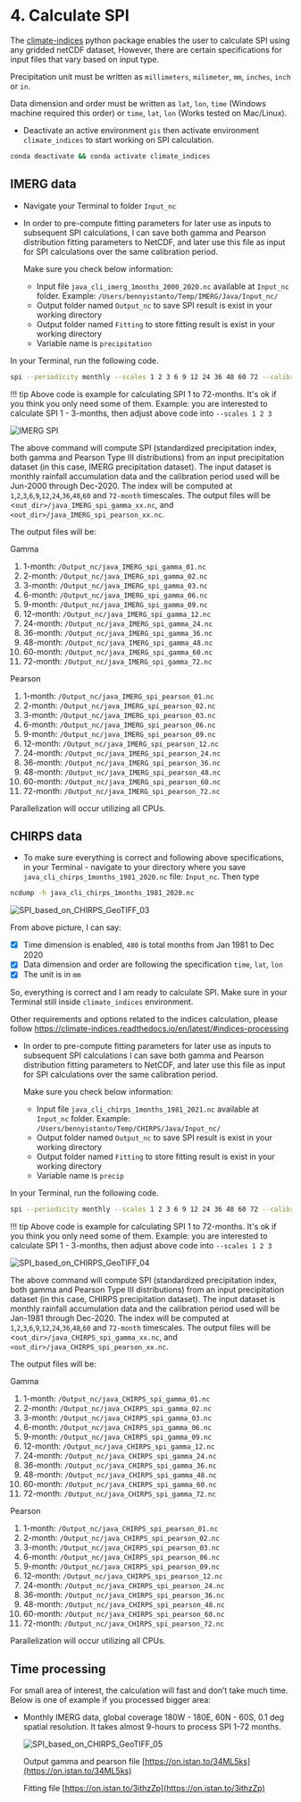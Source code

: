 # 4. Calculate SPI

The [climate-indices](https://pypi.org/project/climate-indices/) python package enables the user to calculate SPI using any gridded netCDF dataset, However, there are certain specifications for input files that vary based on input type.

Precipitation unit must be written as `millimeters`, `milimeter`, `mm`, `inches`, `inch` or `in`.

Data dimension and order must be written as `lat`, `lon`, `time` (Windows machine required this order) or `time`, `lat`, `lon` (Works tested on Mac/Linux).

- Deactivate an active environment `gis` then activate environment `climate_indices` to start working on SPI calculation.

```bash
conda deactivate && conda activate climate_indices
```

## IMERG data

- Navigate your Terminal to folder `Input_nc`

- In order to pre-compute fitting parameters for later use as inputs to subsequent SPI calculations, I can save both gamma and Pearson distribution fitting parameters to NetCDF, and later use this file as input for SPI calculations over the same calibration period.

	Make sure you check below information:

	- Input file `java_cli_imerg_1months_2000_2020.nc` available at `Input_nc` folder. Example: `/Users/bennyistanto/Temp/IMERG/Java/Input_nc/` 
	- Output folder named `Output_nc` to save SPI result is exist in your working directory
	- Output folder named `Fitting` to store fitting result is exist in your working directory
	- Variable name is `precipitation`

In your Terminal, run the following code.

``` bash
spi --periodicity monthly --scales 1 2 3 6 9 12 24 36 48 60 72 --calibration_start_year 2000 --calibration_end_year 2020 --netcdf_precip /Users/bennyistanto/Temp/IMERG/SPI/Java/Input_nc/java_cli_imerg_1months_2000_2020.nc --var_name_precip precipitation --output_file_base /Users/bennyistanto/Temp/IMERG/SPI/Java/Output_nc/java_IMERG --multiprocessing all --save_params /Users/bennyistanto/Temp/IMERG/SPI/Java/Fitting/java_IMERG_fitting.nc --overwrite
```

!!! tip
    Above code is example for calculating SPI 1 to 72-months. It's ok if you think you only need some of them. Example: you are interested to calculate SPI 1 - 3-months, then adjust above code into `--scales 1 2 3` 

![IMERG SPI](./img/imerg-spi.png)

The above command will compute SPI (standardized precipitation index, both gamma and Pearson Type III distributions) from an input precipitation dataset (in this case, IMERG precipitation dataset). The input dataset is monthly rainfall accumulation data and the calibration period used will be Jun-2000 through Dec-2020. The index will be computed at `1`,`2`,`3`,`6`,`9`,`12`,`24`,`36`,`48`,`60` and `72-month` timescales. The output files will be <`out_dir>/java_IMERG_spi_gamma_xx.nc`, and `<out_dir>/java_IMERG_spi_pearson_xx.nc`.

The output files will be:

Gamma

1. 1-month: `/Output_nc/java_IMERG_spi_gamma_01.nc`</br>
2. 2-month: `/Output_nc/java_IMERG_spi_gamma_02.nc`</br>
3. 3-month: `/Output_nc/java_IMERG_spi_gamma_03.nc`</br>
4. 6-month: `/Output_nc/java_IMERG_spi_gamma_06.nc`</br>
5. 9-month: `/Output_nc/java_IMERG_spi_gamma_09.nc`</br>
6. 12-month: `/Output_nc/java_IMERG_spi_gamma_12.nc`</br>
7. 24-month: `/Output_nc/java_IMERG_spi_gamma_24.nc`</br>
8. 36-month: `/Output_nc/java_IMERG_spi_gamma_36.nc`</br>
9. 48-month: `/Output_nc/java_IMERG_spi_gamma_48.nc`</br>
10. 60-month: `/Output_nc/java_IMERG_spi_gamma_60.nc`</br>
11. 72-month: `/Output_nc/java_IMERG_spi_gamma_72.nc`</br>

Pearson

1. 1-month: `/Output_nc/java_IMERG_spi_pearson_01.nc`</br>
2. 2-month: `/Output_nc/java_IMERG_spi_pearson_02.nc`</br>
3. 3-month: `/Output_nc/java_IMERG_spi_pearson_03.nc`</br>
4. 6-month: `/Output_nc/java_IMERG_spi_pearson_06.nc`</br>
5. 9-month: `/Output_nc/java_IMERG_spi_pearson_09.nc`</br>
6. 12-month: `/Output_nc/java_IMERG_spi_pearson_12.nc`</br>
7. 24-month: `/Output_nc/java_IMERG_spi_pearson_24.nc`</br>
8. 36-month: `/Output_nc/java_IMERG_spi_pearson_36.nc`</br>
9. 48-month: `/Output_nc/java_IMERG_spi_pearson_48.nc`</br>
10. 60-month: `/Output_nc/java_IMERG_spi_pearson_60.nc`</br>
11. 72-month: `/Output_nc/java_IMERG_spi_pearson_72.nc`</br>

Parallelization will occur utilizing all CPUs.


## CHIRPS data

- To make sure everything is correct and following above specifications, in your Terminal - navigate to your directory where you save `java_cli_chirps_1months_1981_2020.nc` file: `Input_nc`. Then type

```bash
ncdump -h java_cli_chirps_1months_1981_2020.nc
```

![SPI_based_on_CHIRPS_GeoTIFF_03](./img/SPI_based_on_CHIRPS_GeoTIFF_03.png)

From above picture, I can say:

- [x] Time dimension is enabled, `480` is total months from Jan 1981 to Dec 2020
- [x] Data dimension and order are following the specification `time`, `lat`, `lon`
- [x] The unit is in `mm`

So, everything is correct and I am ready to calculate SPI. Make sure in your Terminal still inside `climate_indices` environment.

Other requirements and options related to the indices calculation, please follow https://climate-indices.readthedocs.io/en/latest/#indices-processing

- In order to pre-compute fitting parameters for later use as inputs to subsequent SPI calculations I can save both gamma and Pearson distribution fitting parameters to NetCDF, and later use this file as input for SPI calculations over the same calibration period.

	Make sure you check below information:

	- Input file `java_cli_chirps_1months_1981_2021.nc` available at `Input_nc` folder. Example: `/Users/bennyistanto/Temp/CHIRPS/Java/Input_nc/` 
	- Output folder named `Output_nc` to save SPI result is exist in your working directory
	- Output folder named `Fitting` to store fitting result is exist in your working directory
	- Variable name is `precip`

In your Terminal, run the following code.

``` bash
spi --periodicity monthly --scales 1 2 3 6 9 12 24 36 48 60 72 --calibration_start_year 1981 --calibration_end_year 2020 --netcdf_precip /Users/bennyistanto/Temp/CHIRPS/SPI/Java/Input_nc/java_cli_chirps_1months_1981_2021.nc --var_name_precip precip --output_file_base /Users/bennyistanto/Temp/CHIRPS/SPI/Java/Output_nc/java_CHIRPS --multiprocessing all --save_params /Users/bennyistanto/Temp/CHIRPS/SPI/Java/Fitting/java_CHIRPS_fitting.nc --overwrite
```

!!! tip
    Above code is example for calculating SPI 1 to 72-months. It's ok if you think you only need some of them. Example: you are interested to calculate SPI 1 - 3-months, then adjust above code into `--scales 1 2 3` 

![SPI_based_on_CHIRPS_GeoTIFF_04](./img/SPI_based_on_CHIRPS_GeoTIFF_04.png)

The above command will compute SPI (standardized precipitation index, both gamma and Pearson Type III distributions) from an input precipitation dataset (in this case, CHIRPS precipitation dataset). The input dataset is monthly rainfall accumulation data and the calibration period used will be Jan-1981 through Dec-2020. The index will be computed at `1`,`2`,`3`,`6`,`9`,`12`,`24`,`36`,`48`,`60` and `72-month` timescales. The output files will be <`out_dir>/java_CHIRPS_spi_gamma_xx.nc`, and `<out_dir>/java_CHIRPS_spi_pearson_xx.nc`.

The output files will be:

Gamma

1. 1-month: `/Output_nc/java_CHIRPS_spi_gamma_01.nc`</br>
2. 2-month: `/Output_nc/java_CHIRPS_spi_gamma_02.nc`</br>
3. 3-month: `/Output_nc/java_CHIRPS_spi_gamma_03.nc`</br>
4. 6-month: `/Output_nc/java_CHIRPS_spi_gamma_06.nc`</br>
5. 9-month: `/Output_nc/java_CHIRPS_spi_gamma_09.nc`</br>
6. 12-month: `/Output_nc/java_CHIRPS_spi_gamma_12.nc`</br>
7. 24-month: `/Output_nc/java_CHIRPS_spi_gamma_24.nc`</br>
8. 36-month: `/Output_nc/java_CHIRPS_spi_gamma_36.nc`</br>
9. 48-month: `/Output_nc/java_CHIRPS_spi_gamma_48.nc`</br>
10. 60-month: `/Output_nc/java_CHIRPS_spi_gamma_60.nc`</br>
11. 72-month: `/Output_nc/java_CHIRPS_spi_gamma_72.nc`</br>

Pearson

1. 1-month: `/Output_nc/java_CHIRPS_spi_pearson_01.nc`</br>
2. 2-month: `/Output_nc/java_CHIRPS_spi_pearson_02.nc`</br>
3. 3-month: `/Output_nc/java_CHIRPS_spi_pearson_03.nc`</br>
4. 6-month: `/Output_nc/java_CHIRPS_spi_pearson_06.nc`</br>
5. 9-month: `/Output_nc/java_CHIRPS_spi_pearson_09.nc`</br>
6. 12-month: `/Output_nc/java_CHIRPS_spi_pearson_12.nc`</br>
7. 24-month: `/Output_nc/java_CHIRPS_spi_pearson_24.nc`</br>
8. 36-month: `/Output_nc/java_CHIRPS_spi_pearson_36.nc`</br>
9. 48-month: `/Output_nc/java_CHIRPS_spi_pearson_48.nc`</br>
10. 60-month: `/Output_nc/java_CHIRPS_spi_pearson_60.nc`</br>
11. 72-month: `/Output_nc/java_CHIRPS_spi_pearson_72.nc`</br>

Parallelization will occur utilizing all CPUs.


## Time processing

For small area of interest, the calculation will fast and don’t take much time. Below is one of example if you processed bigger area:

- Monthly IMERG data, global coverage 180W - 180E, 60N - 60S, 0.1 deg spatial resolution. It takes almost 9-hours to process SPI 1-72 months.
	
	![SPI_based_on_CHIRPS_GeoTIFF_05](./img/SPI_based_on_CHIRPS_GeoTIFF_05.png)

	Output gamma and pearson file [https://on.istan.to/34ML5ks](https://on.istan.to/34ML5ks)

	Fitting file [https://on.istan.to/3ithzZp](https://on.istan.to/3ithzZp)